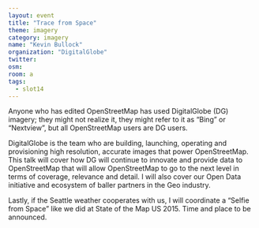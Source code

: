 ```yaml
---
layout: event
title: "Trace from Space"
theme: imagery
category: imagery
name: "Kevin Bullock"
organization: "DigitalGlobe"
twitter:
osm:
room: a
tags:
  - slot14
---
```

Anyone who has edited OpenStreetMap has used DigitalGlobe (DG) imagery; they might not realize it, they might refer to it as “Bing” or “Nextview”, but all OpenStreetMap users are DG users.

DigitalGlobe is the team who are building, launching, operating and provisioning high resolution, accurate images that power OpenStreetMap. This talk will cover how DG will continue to innovate and provide data to OpenStreetMap that will allow OpenStreetMap to go to the next level in terms of coverage, relevance and detail. I will also cover our Open Data initiative and ecosystem of baller partners in the Geo industry.

Lastly, if the Seattle weather cooperates with us, I will coordinate a “Selfie from Space” like we did at State of the Map US 2015. Time and place to be announced.
